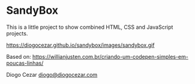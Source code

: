 # SandyBox

This is a little project to show combined HTML, CSS and JavaScript projects.

https://diogocezar.github.io/sandybox/images/sandybox.gif

Based on: https://willianjusten.com.br/criando-um-codepen-simples-em-poucas-linhas/

Diogo Cezar <diogo@diogocezar.com>